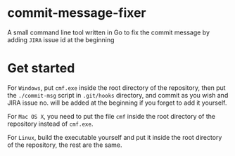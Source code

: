 # commit-message-fixer
A small command line tool written in Go to fix the commit message by adding `JIRA` issue id at the beginning

# Get started #
For `Windows`, put `cmf.exe` inside the root directory of the repository, then put the `./commit-msg` script in `.git/hooks` directory, and commit as you wish and JIRA issue no. will be added at the beginning if you forget to add it yourself. 

For `Mac OS X`, you need to put the file `cmf` inside the root directory of the repository instead of `cmf.exe`. 

For `Linux`, build the executable yourself and put it inside the root directory of the repository, the rest are the same.  

